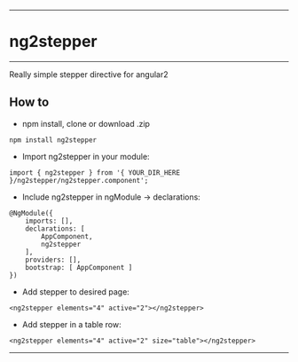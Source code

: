 ***
# ng2stepper
***

Really simple stepper directive for angular2

## How to

- npm install, clone or download .zip
```
npm install ng2stepper
```

- Import ng2stepper in your module:

```
import { ng2stepper } from '{ YOUR_DIR_HERE }/ng2stepper/ng2stepper.component';
```

- Include ng2stepper in ngModule -> declarations:

```
@NgModule({
    imports: [],
    declarations: [
        AppComponent,
        ng2stepper
    ],
    providers: [],
    bootstrap: [ AppComponent ]
})
```

- Add stepper to desired page:

```
<ng2stepper elements="4" active="2"></ng2stepper>
```

- Add stepper in a table row:
 
```
<ng2stepper elements="4" active="2" size="table"></ng2stepper>
```
***

